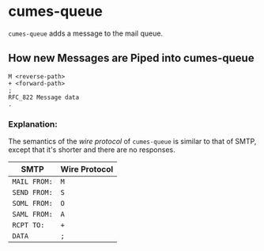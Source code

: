 # cumes-queue

`cumes-queue` adds a message to the mail queue.

## How new Messages are Piped into cumes-queue

```
M <reverse-path>
+ <forward-path>
;
RFC_822 Message data
.
```

### Explanation:

The semantics of the *wire protocol* of `cumes-queue` is similar to that of SMTP, except that it's shorter and there are no responses.

SMTP | Wire Protocol
--- | ---
`MAIL FROM:` | `M`
`SEND FROM:` | `S`
`SOML FROM:` | `O`
`SAML FROM:` | `A`
`RCPT TO:` | `+`
`DATA` | `;`

